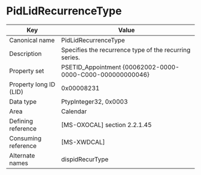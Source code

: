 # PidLidRecurrenceType

| Key | Value |
|---|---|
| Canonical name | PidLidRecurrenceType |
| Description | Specifies the recurrence type of the recurring series. |
| Property set | PSETID_Appointment {00062002-0000-0000-C000-000000000046} |
| Property long ID (LID) | 0x00008231 |
| Data type | PtypInteger32, 0x0003 |
| Area | Calendar |
| Defining reference | [MS-OXOCAL] section 2.2.1.45 |
| Consuming reference | [MS-XWDCAL] |
| Alternate names | dispidRecurType |
